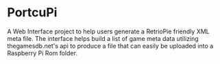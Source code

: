 # PortcuPi
A Web Interface project to help users generate a RetrioPie friendly XML meta file. The interface helps build a list of game meta data utilizing thegamesdb.net's api to produce a file that can easily be uploaded into a Raspberry Pi Rom folder.
